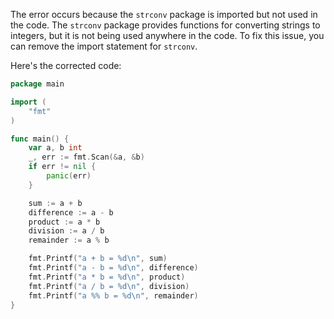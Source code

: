 The error occurs because the `strconv` package is imported but not used in the code. The `strconv` package provides functions for converting strings to integers, but it is not being used anywhere in the code. To fix this issue, you can remove the import statement for `strconv`.

Here's the corrected code:
```go
package main

import (
	"fmt"
)

func main() {
	var a, b int
	_, err := fmt.Scan(&a, &b)
	if err != nil {
		panic(err)
	}

	sum := a + b
	difference := a - b
	product := a * b
	division := a / b
	remainder := a % b

	fmt.Printf("a + b = %d\n", sum)
	fmt.Printf("a - b = %d\n", difference)
	fmt.Printf("a * b = %d\n", product)
	fmt.Printf("a / b = %d\n", division)
	fmt.Printf("a %% b = %d\n", remainder)
}
```
